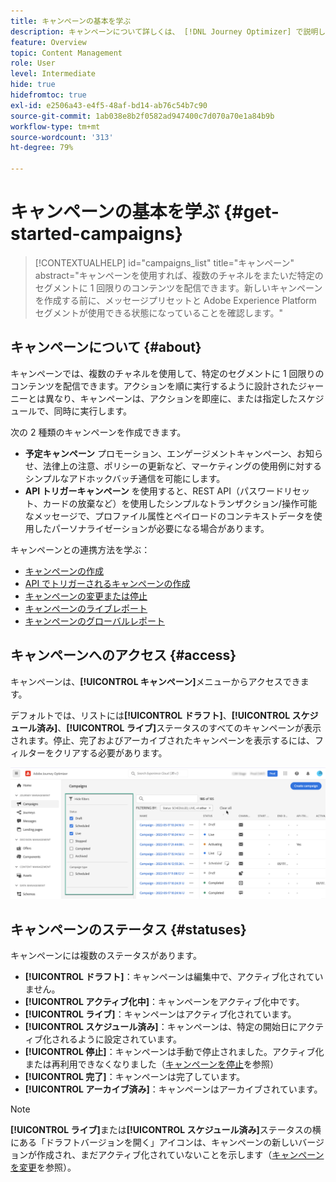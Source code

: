 ```yaml
---
title: キャンペーンの基本を学ぶ
description: キャンペーンについて詳しくは、 [!DNL Journey Optimizer] で説明します。
feature: Overview
topic: Content Management
role: User
level: Intermediate
hide: true
hidefromtoc: true
exl-id: e2506a43-e4f5-48af-bd14-ab76c54b7c90
source-git-commit: 1ab038e8b2f0582ad947400c7d070a70e1a84b9b
workflow-type: tm+mt
source-wordcount: '313'
ht-degree: 79%

---
```


# キャンペーンの基本を学ぶ {#get-started-campaigns}

>[!CONTEXTUALHELP]
>id="campaigns_list"
>title="キャンペーン"
>abstract="キャンペーンを使用すれば、複数のチャネルをまたいだ特定のセグメントに 1 回限りのコンテンツを配信できます。新しいキャンペーンを作成する前に、メッセージプリセットと Adobe Experience Platform セグメントが使用できる状態になっていることを確認します。"

## キャンペーンについて {#about}

キャンペーンでは、複数のチャネルを使用して、特定のセグメントに 1 回限りのコンテンツを配信できます。アクションを順に実行するように設計されたジャーニーとは異なり、キャンペーンは、アクションを即座に、または指定したスケジュールで、同時に実行します。 

次の 2 種類のキャンペーンを作成できます。

* **予定キャンペーン** プロモーション、エンゲージメントキャンペーン、お知らせ、法律上の注意、ポリシーの更新など、マーケティングの使用例に対するシンプルなアドホックバッチ通信を可能にします。
* **API トリガーキャンペーン** を使用すると、REST API（パスワードリセット、カードの放棄など）を使用したシンプルなトランザクション/操作可能なメッセージで、プロファイル属性とペイロードのコンテキストデータを使用したパーソナライゼーションが必要になる場合があります。

キャンペーンとの連携方法を学ぶ：
* [キャンペーンの作成](create-campaign.md)
* [API でトリガーされるキャンペーンの作成](api-triggered-campaigns.md)
* [キャンペーンの変更または停止](modify-stop-campaign.md)
* [キャンペーンのライブレポート](campaign-live-report.md)
* [キャンペーンのグローバルレポート](campaign-global-report.md)

## キャンペーンへのアクセス {#access}

キャンペーンは、**[!UICONTROL キャンペーン]**&#x200B;メニューからアクセスできます。

デフォルトでは、リストには&#x200B;**[!UICONTROL ドラフト]**、**[!UICONTROL スケジュール済み]**、**[!UICONTROL ライブ]**&#x200B;ステータスのすべてのキャンペーンが表示されます。停止、完了およびアーカイブされたキャンペーンを表示するには、フィルターをクリアする必要があります。

![](assets/create-campaign-list.png)

## キャンペーンのステータス {#statuses}

キャンペーンには複数のステータスがあります。

* **[!UICONTROL ドラフト]**：キャンペーンは編集中で、アクティブ化されていません。
* **[!UICONTROL アクティブ化中]**：キャンペーンをアクティブ化中です。
* **[!UICONTROL ライブ]**：キャンペーンはアクティブ化されています。
* **[!UICONTROL スケジュール済み]**：キャンペーンは、特定の開始日にアクティブ化されるように設定されています。
* **[!UICONTROL 停止]**：キャンペーンは手動で停止されました。アクティブ化または再利用できなくなりました（[キャンペーンを停止](modify-stop-campaign.md#stop)を参照）
* **[!UICONTROL 完了]**：キャンペーンは完了しています。
* **[!UICONTROL アーカイブ済み]**：キャンペーンはアーカイブされています。

>[!NOTE]
>
>**[!UICONTROL ライブ]**&#x200B;または&#x200B;**[!UICONTROL スケジュール済み]**&#x200B;ステータスの横にある「ドラフトバージョンを開く」アイコンは、キャンペーンの新しいバージョンが作成され、まだアクティブ化されていないことを示します（[キャンペーンを変更](modify-stop-campaign.md#modify)を参照）。
